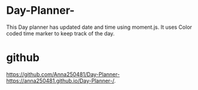 # Day-Planner-

This Day planner has updated date and time using moment.js.
It uses Color coded time marker to keep track of the day.




# github
https://github.com/Anna250481/Day-Planner-
https://anna250481.github.io/Day-Planner-/.